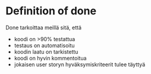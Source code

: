 # Definition of done

Done tarkoittaa meillä sitä, että 
- koodi on >90% testattua
- testaus on automatisoitu
- koodin laatu on tarkistettu
- koodi on hyvin kommentoitua
- jokaisen user storyn hyväksymiskriteerit tulee täyttyä
